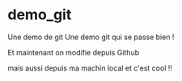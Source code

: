 # demo_git
Une demo de git
Une demo git qui se passe bien ! 

Et maintenant on modifie depuis Github

mais aussi depuis ma machin local et c'est cool !! 
